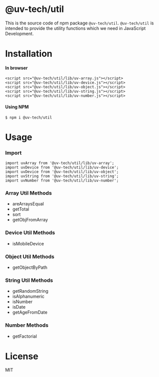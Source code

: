 # @uv-tech/util

This  is the source code of npm package `@uv-tech/util`. `@uv-tech/util` is intended to provide the utility functions which we need in JavaScript Development.

# Installation

#### In browser

```
<script src="@uv-tech/util/lib/uv-array.js"></script>
<script src="@uv-tech/util/lib/uv-device.js"></script>
<script src="@uv-tech/util/lib/uv-object.js"></script>
<script src="@uv-tech/util/lib/uv-string.js"></script>
<script src="@uv-tech/util/lib/uv-number.js"></script>
```

#### Using NPM

```
$ npm i @uv-tech/util
```


# Usage

### Import
```
import uvArray from '@uv-tech/util/lib/uv-array';
import uvDevice from '@uv-tech/util/lib/uv-device';
import uvDevice from '@uv-tech/util/lib/uv-object';
import uvString from '@uv-tech/util/lib/uv-string';
import uvNumber from '@uv-tech/util/lib/uv-number';
```

### Array Util Methods
* areArraysEqual
* getTotal
* sort
* getObjFromArray

### Device Util Methods
* isMobileDevice

### Object Util Methods
* getObjectByPath

### String Util Methods
* getRandomString
* isAlphanumeric
* isNumber
* isDate
* getAgeFromDate

### Number Methods
* getFactorial

# License
MIT

